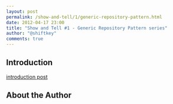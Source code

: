 ```yaml
--- 
layout: post
permalink: /show-and-tell/1/generic-repository-pattern.html
date: 2012-04-17 23:00
title: "Show and Tell #1 - Generic Repository Pattern series"
author: "@shiftkey"
comments: true
---
```


## Introduction

[introduction post](http://www.tugberkugurlu.com/archive/generic-repository-pattern-entity-framework-asp-net-mvc-and-unit-testing-triangle)

## About the Author
